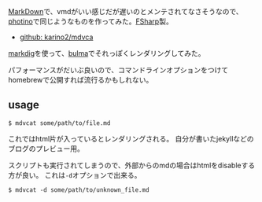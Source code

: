 [MarkDown](MarkDown.md)で、vmdがいい感じだが遅いのとメンテされてなさそうなので、[photino](photino.md)で同じようなものを作ってみた。[FSharp](FSharp.md)製。

- [github: karino2/mdvca](https://github.com/karino2/mdvcat)

[markdig](https://github.com/xoofx/markdig)を使って、[bulma](bulma.md)でそれっぽくレンダリングしてみた。

パフォーマンスがだいぶ良いので、コマンドラインオプションをつけてhomebrewで公開すれば流行るかもしれない。

## usage

```
$ mdvcat some/path/to/file.md
```

これではhtml片が入っているとレンダリングされる。
自分が書いたjekyllなどのブログのプレビュー用。

スクリプトも実行されてしまうので、外部からのmdの場合はhtmlをdisableする方が良い。
これは`-d`オプションで出来る。

```
$ mdvcat -d some/path/to/unknown_file.md
```
